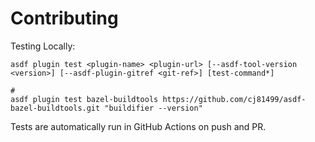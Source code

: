 # Contributing

Testing Locally:

```shell
asdf plugin test <plugin-name> <plugin-url> [--asdf-tool-version <version>] [--asdf-plugin-gitref <git-ref>] [test-command*]

#
asdf plugin test bazel-buildtools https://github.com/cj81499/asdf-bazel-buildtools.git "buildifier --version"
```

Tests are automatically run in GitHub Actions on push and PR.
